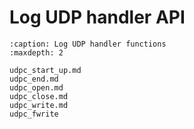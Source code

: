 # Log UDP handler API

```{toctree}
:caption: Log UDP handler functions
:maxdepth: 2

udpc_start_up.md
udpc_end.md
udpc_open.md
udpc_close.md
udpc_write.md
udpc_fwrite


```
